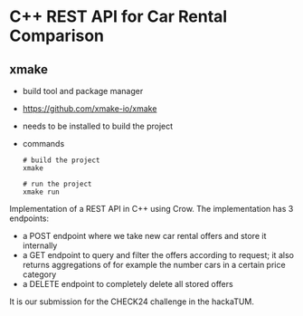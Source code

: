 # C++ REST API for Car Rental Comparison

## xmake

- build tool and package manager
- https://github.com/xmake-io/xmake
- needs to be installed to build the project
- commands

  ```
  # build the project
  xmake

  # run the project
  xmake run
  ```

Implementation of a REST API in C++ using Crow.
The implementation has 3 endpoints:

- a POST endpoint where we take new car rental offers and store it internally
- a GET endpoint to query and filter the offers according to request; it also returns aggregations of for example the number cars in a certain price category
- a DELETE endpoint to completely delete all stored offers

It is our submission for the CHECK24 challenge in the hackaTUM.
